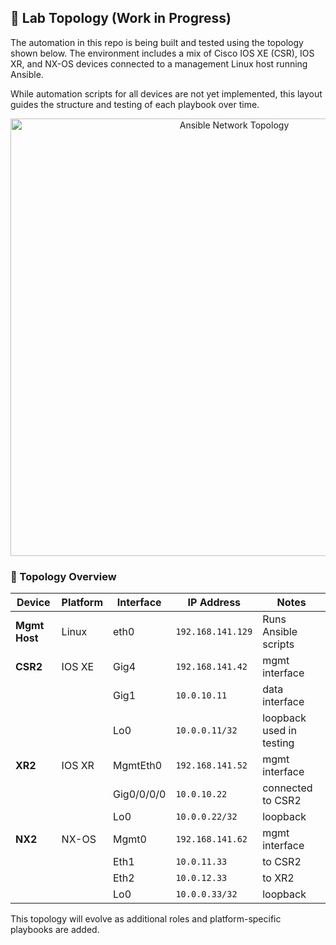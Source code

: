 ## 🧪 Lab Topology (Work in Progress)

The automation in this repo is being built and tested using the topology shown below. The environment includes a mix of Cisco IOS XE (CSR), IOS XR, and NX-OS devices connected to a management Linux host running Ansible.

While automation scripts for all devices are not yet implemented, this layout guides the structure and testing of each playbook over time.

<p align="center">
  <img src="[assets/ansible_network_topology.png](https://github.com/dubeysatyam15/automate-with-ansible/blob/main/ansible_network_topology.png)" alt="Ansible Network Topology" width="700"/>
</p>

### 📐 Topology Overview

| Device | Platform | Interface | IP Address      | Notes                     |
|--------|----------|-----------|------------------|----------------------------|
| **Mgmt Host** | Linux   | eth0      | `192.168.141.129` | Runs Ansible scripts       |
| **CSR2**       | IOS XE  | Gig4      | `192.168.141.42` | mgmt interface             |
|               |          | Gig1      | `10.0.10.11`     | data interface             |
|               |          | Lo0       | `10.0.0.11/32`   | loopback used in testing   |
| **XR2**        | IOS XR  | MgmtEth0  | `192.168.141.52` | mgmt interface             |
|               |          | Gig0/0/0/0| `10.0.10.22`     | connected to CSR2          |
|               |          | Lo0       | `10.0.0.22/32`   | loopback                   |
| **NX2**        | NX-OS   | Mgmt0     | `192.168.141.62` | mgmt interface             |
|               |          | Eth1      | `10.0.11.33`     | to CSR2                    |
|               |          | Eth2      | `10.0.12.33`     | to XR2                     |
|               |          | Lo0       | `10.0.0.33/32`   | loopback                   |

This topology will evolve as additional roles and platform-specific playbooks are added.


